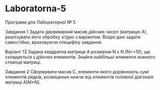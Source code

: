 # Laboratorna-5
Програми для Лабораторної № 5

Завдання 1
Задати двовимірний масив дійсних чисел (матрицю А), реалізувати його обробку згідно з варіантом. Вхідні дані задати самостійно, враховуючи специфіку завдання.

Варіант 13 
Задана квадратна матриця А розміром N х N (N<=10), що складається з дійсних елементів. Знайти найбільші елементи кожного стовпця матриці.


Завдання 2
Сформувати масив С, елементи якого дорівнюють сумі елементів рядків, розміщених нижче від елементів головної діагоналі матриці A[M×N]. 
